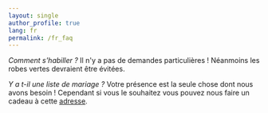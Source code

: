 ```yaml
---
layout: single
author_profile: true
lang: fr
permalink: /fr_faq
---
```


*Comment s'habiller ?*
Il n'y a pas de demandes particulières ! Néanmoins les robes vertes devraient être évitées.

*Y a t-il une liste de mariage ?*
Votre présence est la seule chose dont nous avons besoin ! Cependant si vous le souhaitez vous pouvez nous faire un cadeau à cette [adresse](/link_here).